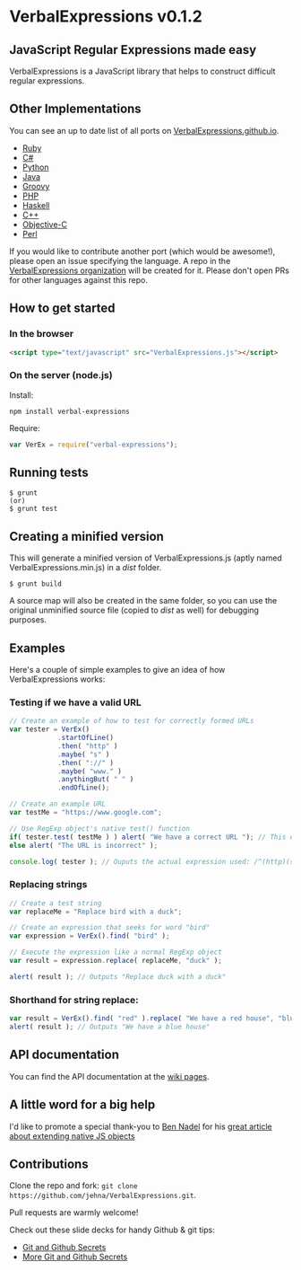 VerbalExpressions v0.1.2
=====================

## JavaScript Regular Expressions made easy
VerbalExpressions is a JavaScript library that helps to construct difficult regular expressions.

## Other Implementations
You can see an up to date list of all ports on [VerbalExpressions.github.io](http://VerbalExpressions.github.io).
- [Ruby](https://github.com/ryan-endacott/verbal_expressions)
- [C#](https://github.com/VerbalExpressions/CSharpVerbalExpressions)
- [Python](https://github.com/VerbalExpressions/PythonVerbalExpressions)
- [Java](https://github.com/VerbalExpressions/JavaVerbalExpressions)
- [Groovy](https://github.com/VerbalExpressions/GroovyVerbalExpressions)
- [PHP](https://github.com/VerbalExpressions/PHPVerbalExpressions)
- [Haskell](https://github.com/VerbalExpressions/HaskellVerbalExpressions)
- [C++](https://github.com/VerbalExpressions/CppVerbalExpressions)
- [Objective-C](https://github.com/VerbalExpressions/ObjectiveCVerbalExpressions)
- [Perl](https://github.com/VerbalExpressions/PerlVerbalExpressions)

If you would like to contribute another port (which would be awesome!), please open an issue specifying the language.  A repo in the [VerbalExpressions organization](https://github.com/VerbalExpressions) will be created for it.  Please don't open PRs for other languages against this repo.

## How to get started
### In the browser
```HTML
<script type="text/javascript" src="VerbalExpressions.js"></script>
```
### On the server (node.js)
Install:
```
npm install verbal-expressions
```
Require:
```javascript
var VerEx = require("verbal-expressions");
```

## Running tests

    $ grunt
    (or)
    $ grunt test

## Creating a minified version

This will generate a minified version of VerbalExpressions.js (aptly named VerbalExpressions.min.js) in a _dist_ folder.

    $ grunt build

A source map will also be created in the same folder, so you can use the original unminified source file (copied to _dist_ as well) for debugging purposes.

## Examples

Here's a couple of simple examples to give an idea of how VerbalExpressions works:

### Testing if we have a valid URL

```javascript
// Create an example of how to test for correctly formed URLs
var tester = VerEx()
            .startOfLine()
            .then( "http" )
            .maybe( "s" )
            .then( "://" )
            .maybe( "www." )
            .anythingBut( " " )
            .endOfLine();

// Create an example URL
var testMe = "https://www.google.com";

// Use RegExp object's native test() function
if( tester.test( testMe ) ) alert( "We have a correct URL "); // This output will fire
else alert( "The URL is incorrect" );

console.log( tester ); // Ouputs the actual expression used: /^(http)(s)?(\:\/\/)(www\.)?([^\ ]*)$/
```

### Replacing strings

```javascript
// Create a test string
var replaceMe = "Replace bird with a duck";

// Create an expression that seeks for word "bird"
var expression = VerEx().find( "bird" );

// Execute the expression like a normal RegExp object
var result = expression.replace( replaceMe, "duck" );

alert( result ); // Outputs "Replace duck with a duck"
```

### Shorthand for string replace:

```javascript
var result = VerEx().find( "red" ).replace( "We have a red house", "blue" );
alert( result ); // Outputs "We have a blue house"
```

## API documentation

You can find the API documentation at the [wiki pages](https://github.com/jehna/VerbalExpressions/wiki).

## A little word for a big help
I'd like to promote a special thank-you to [Ben Nadel][ben-nadel] for his [great article about extending native JS objects][extending]

## Contributions
Clone the repo and fork:
`git clone https://github.com/jehna/VerbalExpressions.git`.

Pull requests are warmly welcome!

Check out these slide decks for handy Github & git tips:
- [Git and Github Secrets](http://zachholman.com/talk/git-github-secrets/)
- [More Git and Github Secrets](http://zachholman.com/talk/more-git-and-github-secrets/)

[ben-nadel]:http://www.bennadel.com/
[extending]:http://www.bennadel.com/blog/2292-Extending-JavaScript-Arrays-While-Keeping-Native-Bracket-Notation-Functionality.htm
